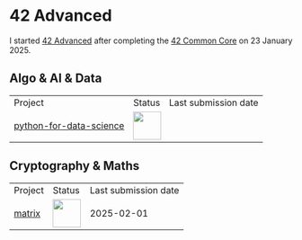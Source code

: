 # 42 Advanced
I started <a href="https://github.com/davidmonteiro03/42-advanced">42 Advanced</a> after completing the <a href="https://github.com/davidmonteiro03/42-common-core">42 Common Core</a> on 23 January 2025.

## Algo & AI & Data
<table>
    <tr>
        <td>Project</td>
        <td>Status</td>
        <td>Last submission date</td>
    </tr>
    <tr>
        <td>
            <a href="https://github.com/davidmonteiro03/42-advanced-python-for-data-science">python-for-data-science</a>
        </td>
        <td colspan="2">
            <img src="https://cdn-icons-png.flaticon.com/512/7884/7884198.png" width="50"/>
        </td>
    </tr>
</table>

## Cryptography & Maths
<table>
    <tr>
        <td>Project</td>
        <td>Status</td>
        <td>Last submission date</td>
    </tr>
    <tr>
        <td>
            <a href="https://github.com/davidmonteiro03/42-advanced-matrix">matrix</a>
        </td>
        <td>
            <img src="https://cdn-icons-png.flaticon.com/512/845/845646.png" width="50"/>
        </td>
        <td>2025-02-01</td>
    </tr>
</table>
